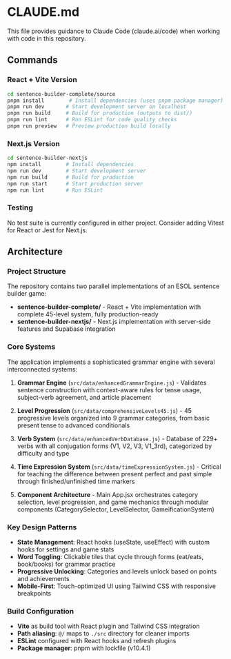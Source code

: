 # CLAUDE.md

This file provides guidance to Claude Code (claude.ai/code) when working with code in this repository.

## Commands

### React + Vite Version
```bash
cd sentence-builder-complete/source
pnpm install        # Install dependencies (uses pnpm package manager)
pnpm run dev       # Start development server on localhost
pnpm run build     # Build for production (outputs to dist/)
pnpm run lint      # Run ESLint for code quality checks
pnpm run preview   # Preview production build locally
```

### Next.js Version
```bash
cd sentence-builder-nextjs
npm install        # Install dependencies
npm run dev        # Start development server
npm run build      # Build for production
npm run start      # Start production server
npm run lint       # Run ESLint
```

### Testing
No test suite is currently configured in either project. Consider adding Vitest for React or Jest for Next.js.

## Architecture

### Project Structure
The repository contains two parallel implementations of an ESOL sentence builder game:
- **sentence-builder-complete/** - React + Vite implementation with complete 45-level system, fully production-ready
- **sentence-builder-nextjs/** - Next.js implementation with server-side features and Supabase integration

### Core Systems

The application implements a sophisticated grammar engine with several interconnected systems:

1. **Grammar Engine** (`src/data/enhancedGrammarEngine.js`) - Validates sentence construction with context-aware rules for tense usage, subject-verb agreement, and article placement

2. **Level Progression** (`src/data/comprehensiveLevels45.js`) - 45 progressive levels organized into 9 grammar categories, from basic present tense to advanced conditionals

3. **Verb System** (`src/data/enhancedVerbDatabase.js`) - Database of 229+ verbs with all conjugation forms (V1, V2, V3, V1_3rd), categorized by difficulty and type

4. **Time Expression System** (`src/data/timeExpressionSystem.js`) - Critical for teaching the difference between present perfect and past simple through finished/unfinished time markers

5. **Component Architecture** - Main App.jsx orchestrates category selection, level progression, and game mechanics through modular components (CategorySelector, LevelSelector, GameificationSystem)

### Key Design Patterns

- **State Management**: React hooks (useState, useEffect) with custom hooks for settings and game stats
- **Word Toggling**: Clickable tiles that cycle through forms (eat/eats, book/books) for grammar practice
- **Progressive Unlocking**: Categories and levels unlock based on points and achievements
- **Mobile-First**: Touch-optimized UI using Tailwind CSS with responsive breakpoints

### Build Configuration

- **Vite** as build tool with React plugin and Tailwind CSS integration
- **Path aliasing**: `@/` maps to `./src` directory for cleaner imports
- **ESLint** configured with React hooks and refresh plugins
- **Package manager**: pnpm with lockfile (v10.4.1)